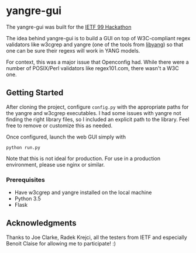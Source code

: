 # yangre-gui

The yangre-gui was built for the [IETF 99 Hackathon](https://www.ietf.org/hackathon/99-hackathon.html)

The idea behind yangre-gui is to build a GUI on top of W3C-compliant regex validators like w3cgrep and yangre (one of the tools from  [libyang](https://github.com/CESNET/libyang)) so that one can be sure their regexs will work in YANG models.

For context, this was a major issue that Openconfig had. While there were a number of POSIX/Perl validators like regex101.com, there wasn't a W3C one.

## Getting Started

After cloning the project, configure `config.py` with the appropriate paths for the yangre and w3cgrep executables. I had some issues with yangre not finding the right library files, so I included an explicit path to the library. Feel free to remove or customize this as needed.

Once configured, launch the web GUI simply with
```
python run.py
```

Note that this is not ideal for production. For use in a production environment, please use nginx or similar.

### Prerequisites

* Have w3cgrep and yangre installed on the local machine
* Python 3.5
* Flask

## Acknowledgments

Thanks to Joe Clarke, Radek Krejci, all the testers from IETF and especially Benoit Claise for allowing me to participate! :)
